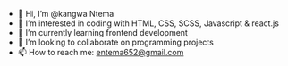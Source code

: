 - 👋 Hi, I’m @kangwa Ntema
- 👀 I’m interested in coding with HTML, CSS, SCSS, Javascript & react.js
- 🌱 I’m currently learning frontend development
- 💞️ I’m looking to collaborate on programming projects
- 📫 How to reach me: entema652@gmail.com

<!---
LogiPV/LogiPV is a ✨ special ✨ repository because its `README.md` (this file) appears on your GitHub profile.
You can click the Preview link to take a look at your changes.
--->
